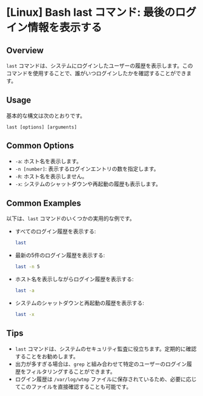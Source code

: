 # [Linux] Bash last コマンド: 最後のログイン情報を表示する

## Overview
`last` コマンドは、システムにログインしたユーザーの履歴を表示します。このコマンドを使用することで、誰がいつログインしたかを確認することができます。

## Usage
基本的な構文は次のとおりです。

```
last [options] [arguments]
```

## Common Options
- `-a`: ホスト名を表示します。
- `-n [number]`: 表示するログインエントリの数を指定します。
- `-R`: ホスト名を表示しません。
- `-x`: システムのシャットダウンや再起動の履歴も表示します。

## Common Examples
以下は、`last` コマンドのいくつかの実用的な例です。

- すべてのログイン履歴を表示する:
    ```bash
    last
    ```

- 最新の5件のログイン履歴を表示する:
    ```bash
    last -n 5
    ```

- ホスト名を表示しながらログイン履歴を表示する:
    ```bash
    last -a
    ```

- システムのシャットダウンと再起動の履歴を表示する:
    ```bash
    last -x
    ```

## Tips
- `last` コマンドは、システムのセキュリティ監査に役立ちます。定期的に確認することをお勧めします。
- 出力が多すぎる場合は、`grep` と組み合わせて特定のユーザーのログイン履歴をフィルタリングすることができます。
- ログイン履歴は `/var/log/wtmp` ファイルに保存されているため、必要に応じてこのファイルを直接確認することも可能です。